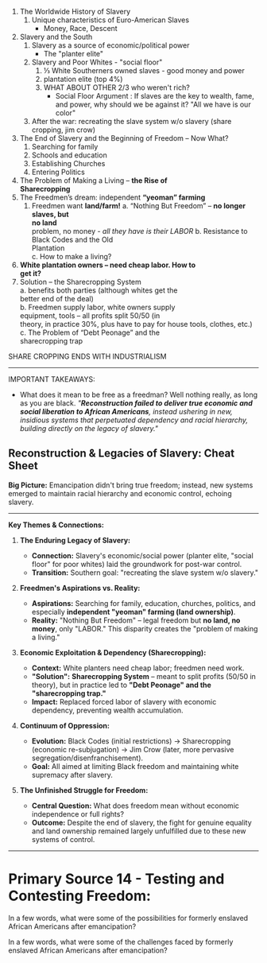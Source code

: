 
1. The Worldwide History of Slavery
	1. Unique characteristics of Euro-American Slaves
		- Money, Race, Descent
2. Slavery and the South
	1. Slavery as a source of economic/political power
		- The "planter elite"
	2. Slavery and Poor Whites - "social floor"
		1. ⅓ White Southerners owned slaves - good money and power
		2. plantation elite (top 4%)
		3. WHAT ABOUT OTHER 2/3 who weren't rich?
			- Social Floor Argument : If slaves are the key to wealth, fame, and power, why should we be against it? "All we have is our color"
	3. After the war: recreating the slave system w/o slavery (share cropping, jim crow)
3. The End of Slavery and the Beginning of Freedom – Now What? 
	1. Searching for family 
	2. Schools and education  
	3. Establishing Churches  
	4. Entering Politics  
4. The Problem of Making a Living – **the Rise of**  
**Sharecropping**  
5. The Freedmen’s dream: independent **“yeoman” farming**  
	1. Freedmen want **land/farm!**
	a. “Nothing But Freedom” – **no longer slaves, but**  
	**no land**  
		problem, no money - *all they have is their LABOR*
	b. Resistance to Black Codes and the Old  
	Plantation  
	c. How to make a living?  
6. **White plantation owners – need cheap labor. How to**  
**get it?**  
7. Solution – the Sharecropping System  
	a. benefits both parties (although whites get the  
	better end of the deal)  
	b. Freedmen supply labor, white owners supply  
	equipment, tools – all profits split 50/50 (in  
	theory, in practice 30%, plus have to pay for house tools, clothes, etc.)  
	c. The Problem of “Debt Peonage” and the  
	sharecropping trap


SHARE CROPPING ENDS WITH INDUSTRIALISM

<hr>
IMPORTANT TAKEAWAYS:

- What does it mean to be free as a freedman? Well nothing really, as long as you are black.
*"**Reconstruction failed to deliver true economic and social liberation to African Americans**, instead ushering in new, insidious systems that perpetuated dependency and racial hierarchy, building directly on the legacy of slavery."*

## Reconstruction & Legacies of Slavery: Cheat Sheet

**Big Picture:** Emancipation didn't bring true freedom; instead, new systems emerged to maintain racial hierarchy and economic control, echoing slavery.

---

**Key Themes & Connections:**

1.  **The Enduring Legacy of Slavery:**
    *   **Connection:** Slavery's economic/social power (planter elite, "social floor" for poor whites) laid the groundwork for post-war control.
    *   **Transition:** Southern goal: "recreating the slave system w/o slavery."

2.  **Freedmen's Aspirations vs. Reality:**
    *   **Aspirations:** Searching for family, education, churches, politics, and especially **independent "yeoman" farming (land ownership)**.
    *   **Reality:** "Nothing But Freedom" – legal freedom but **no land, no money**, only "LABOR." This disparity creates the "problem of making a living."

3.  **Economic Exploitation & Dependency (Sharecropping):**
    *   **Context:** White planters need cheap labor; freedmen need work.
    *   **"Solution":** **Sharecropping System** – meant to split profits (50/50 in theory), but in practice led to **"Debt Peonage" and the "sharecropping trap."**
    *   **Impact:** Replaced forced labor of slavery with economic dependency, preventing wealth accumulation.

4.  **Continuum of Oppression:**
    *   **Evolution:** Black Codes (initial restrictions) -> Sharecropping (economic re-subjugation) -> Jim Crow (later, more pervasive segregation/disenfranchisement).
    *   **Goal:** All aimed at limiting Black freedom and maintaining white supremacy after slavery.

5.  **The Unfinished Struggle for Freedom:**
    *   **Central Question:** What does freedom mean without economic independence or full rights?
    *   **Outcome:** Despite the end of slavery, the fight for genuine equality and land ownership remained largely unfulfilled due to these new systems of control.

---
# Primary Source 14 - Testing and Contesting Freedom:
In a few words, what were some of the possibilities for formerly enslaved African Americans after emancipation?

In a few words, what were some of the challenges faced by formerly enslaved African Americans after emancipation?
